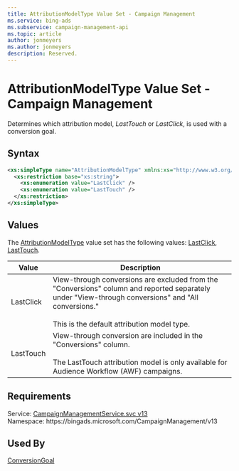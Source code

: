 ```yaml
---
title: AttributionModelType Value Set - Campaign Management
ms.service: bing-ads
ms.subservice: campaign-management-api
ms.topic: article
author: jonmeyers
ms.author: jonmeyers
description: Reserved.
---
```

# AttributionModelType Value Set - Campaign Management
Determines which attribution model, _LastTouch_ or _LastClick_, is used with a conversion goal.

## Syntax
```xml
<xs:simpleType name="AttributionModelType" xmlns:xs="http://www.w3.org/2001/XMLSchema">
  <xs:restriction base="xs:string">
    <xs:enumeration value="LastClick" />
    <xs:enumeration value="LastTouch" />
  </xs:restriction>
</xs:simpleType>
```

## <a name="values"></a>Values

The [AttributionModelType](attributionmodeltype.md) value set has the following values: [LastClick](#lastclick), [LastTouch](#lasttouch).

|Value|Description|
|-----------|---------------|
|<a name="lastclick"></a>LastClick|View-through conversions are excluded from the "Conversions" column and reported separately under "View-through conversions" and "All conversions." <br /><br />This is the default attribution model type.|
|<a name="lasttouch"></a>LastTouch|View-through conversion are included in the "Conversions" column. <br /><br />The LastTouch attribution model is only available for Audience Workflow (AWF) campaigns.|

## Requirements
Service: [CampaignManagementService.svc v13](https://campaign.api.bingads.microsoft.com/Api/Advertiser/CampaignManagement/v13/CampaignManagementService.svc)  
Namespace: https\://bingads.microsoft.com/CampaignManagement/v13  

## Used By
[ConversionGoal](conversiongoal.md)  
